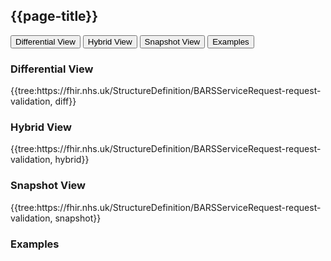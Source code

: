 ## {{page-title}}

<div class="tab">
  <button class="tablinks" onclick="openTab(event, 'Differential View')">Differential View</button>
  <button class="tablinks" onclick="openTab(event, 'Hybrid View')">Hybrid View</button>
  <button class="tablinks active" onclick="openTab(event, 'Snapshot View')">Snapshot View</button>
  <button class="tablinks" onclick="openTab(event, 'Examples')">Examples</button>
</div>

<div id="Differential View" class="tabcontent">
  <h3>Differential View</h3>
{{tree:https://fhir.nhs.uk/StructureDefinition/BARSServiceRequest-request-validation, diff}}
</div>

<div id="Hybrid View" class="tabcontent">
  <h3>Hybrid View</h3>
{{tree:https://fhir.nhs.uk/StructureDefinition/BARSServiceRequest-request-validation, hybrid}}
</div>

<div id="Snapshot View" class="tabcontent"  style="display:block">
  <h3>Snapshot View</h3>
 {{tree:https://fhir.nhs.uk/StructureDefinition/BARSServiceRequest-request-validation, snapshot}}
</div>

<div id="Examples" class="tabcontent">
  <h3>Examples</h3>
     
</div>